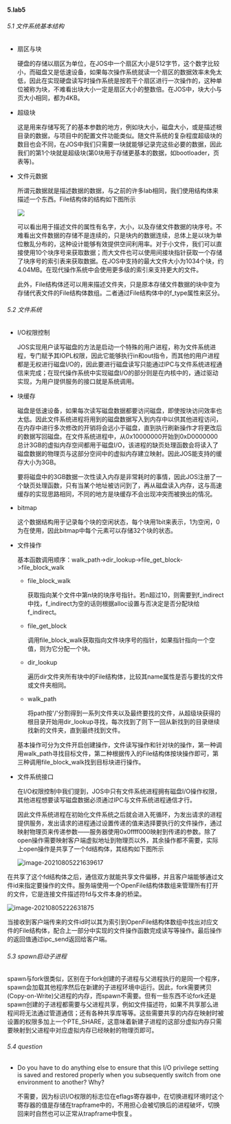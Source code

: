 #### 5.lab5

###### 5.1 文件系统基本结构

- 扇区与块

  硬盘的存储以扇区为单位，在JOS中一个扇区大小是512字节，这个数字比较小，而磁盘又是低速设备，如果每次操作系统就读一个扇区的数据效率未免太低，因此在实现硬盘读写时操作系统是按若干个扇区进行一次操作的，这种单位被称为块，不难看出块大小一定是扇区大小的整数倍。在JOS中，块大小与页大小相同，都为4KB。

- 超级块

  这是用来存储写死了的基本参数的地方，例如块大小，磁盘大小，或是描述根目录的数据，与项目中的配置文件功能类似。随文件系统的复杂程度超级块的数目也会不同，在JOS中我们只需要一块就能够记录完这些必要的数据，因此我们的第1个块就是超级块(第0块用于存储更基本的数据，如bootloader，页表等)。

- 文件元数据

  所谓元数据就是描述数据的数据，与之前的许多lab相同，我们使用结构体来描述一个东西。File结构体的结构如下图所示

  ![](https://i.loli.net/2021/08/05/uHJZ78OfL5s9MD3.png)

  可以看出用于描述文件的属性有名字，大小，以及存储文件数据的块序号。不难看出文件数据的存储不是连续的，只是块内的数据连续，总体上是以块为单位散乱分布的，这种设计能够有效提供空间利用率。对于小文件，我们可以直接使用10个块序号来获取数据；而大文件也可以使用间接块指针获取一个存储了块序号的索引表来获取数据。在JOS中支持的最大文件大小为1034个块，约4.04MB。在现代操作系统中会使用更多级的索引来支持更大的文件。

  此外，File结构体还可以用来描述文件夹，只是原本存储文件数据的块中变为存储代表文件的File结构体数组。二者通过File结构体中的f_type属性来区分。

###### 5.2 文件系统

- I/O权限控制

  JOS实现用户读写磁盘的方法是启动一个特殊的用户进程，称为文件系统进程，专门赋予其IOPL权限，因此它能够执行in和out指令，而其他的用户进程都是无权进行磁盘I/O的，因此要进行磁盘读写只能通过IPC与文件系统进程通信来完成；在现代操作系统中实现磁盘I/O的部分则是在内核中的，通过驱动实现，为用户提供服务的接口就是系统调用。

- 块缓存

  磁盘是低速设备，如果每次读写磁盘数据都要访问磁盘，即使按块访问效率也太低。因此文件系统进程将用到的磁盘数据写入到内存中以供其他进程访问，在内存中进行多次修改的开销将会远小于磁盘，直到执行刷新操作才将更改后的数据写回磁盘。在文件系统进程中，从0x10000000开始到0xD0000000总计3GB的虚拟内存空间都用于磁盘I/O，该进程的缺页处理函数会将读入了磁盘数据的物理页与这部分空间中的虚拟内存建立映射。因此JOS能支持的缓存大小为3GB。

  要将磁盘中的3GB数据一次性读入内存是非常耗时的事情，因此JOS注册了一个缺页处理函数，只有当某个地址被访问到了，再从磁盘读入内存，这与高速缓存的实现思路相同，不同的地方是块缓存不会出现冲突而被换出的情况。

- bitmap

  这个数据结构用于记录每个块的空闲状态，每个块用1bit来表示，1为空闲，0为在使用，因此bitmap中每个元素可以存储32个块的状态。

- 文件操作

  基本函数调用顺序：walk_path->dir_lookup->file_get_block->file_block_walk

  - file_block_walk

    获取指向某个文件中第n块的块序号指针。若n超过10，则需要到f_indirect中找，f_indirect为空的话则根据alloc设置与否决定是否分配块给f_indirect。

  - file_get_block

    调用file_block_walk获取指向文件块序号的指针，如果指针指向一个空值，则为它分配一个块。

  - dir_lookup

    遍历dir文件夹所有块中的File结构体，比较其name属性是否与要找的文件或文件夹相同。

  - walk_path

    将path按'/'分割得到一系列文件夹以及最终要找的文件，从超级块获得的根目录开始用dir_lookup寻找，每次找到了则下一回从新找到的目录继续找新的文件夹，直到最终找到文件。

  基本操作可分为文件开启创建操作，文件读写操作和针对块的操作，第一种调用walk_path寻找目标文件，第二种根据传入的File结构体按块操作即可，第三种调用file_block_walk找到目标块进行操作。

- 文件系统接口

  在I/O权限控制中我们提到，JOS中只有文件系统进程拥有磁盘I/O操作权限，其他进程想要读写磁盘数据必须通过IPC与文件系统进程通信才行。

  因此文件系统进程在初始化文件系统之后就会进入死循环，为发出请求的进程提供服务，发出请求的进程通过设置传递的值来选择要执行的文件操作，通过映射物理页来传递参数——服务器使用0x0ffff000映射到传递的参数。除了open操作需要映射客户端虚拟地址到物理页以外，其余操作都不需要，实际上open操作是共享了一个fd结构体，其结构如下图所示

  ![image-20210805221639617](https://i.loli.net/2021/08/05/beiUOy5mjuknQNJ.png)

在共享了这个fd结构体之后，通信双方就能共享文件偏移，并且客户端能够通过文件id来指定要操作的文件。服务端使用一个OpenFile结构体数组来管理所有打开的文件，它是连接文件描述符fd与文件本身的桥梁。

![image-20210805222631875](https://i.loli.net/2021/08/05/3BTSaLkHJfvlIAt.png)

当接收到客户端传来的文件id时以其为索引到OpenFile结构体数组中找出对应文件的File结构体，配合上一部分中实现的文件操作函数完成读写等操作。最后操作的返回值通过ipc_send返回给客户端。

###### 5.3 spawn启动子进程

spawn与fork很类似，区别在于fork创建的子进程与父进程执行的是同一个程序，spawn会加载其他程序然后在新建的子进程环境中运行。因此，fork需要拷贝(Copy-on-Write)父进程的内存，而spawn不需要。但有一些东西不论fork还是spawn创建的子进程都需要与父进程共享，例如文件描述符，如果不共享那么进程间将无法通过管道通信；还有各种共享库等等。这些需要共享的内存在映射时被设置的权限多加上一个PTE_SHARE，这意味着新建子进程的这部分虚拟内存只需要映射到父进程中对应虚拟内存已经映射的物理页即可。

###### 5.4 question

- Do you have to do anything else to ensure that this I/O privilege setting is saved and restored properly when you subsequently switch from one environment to another? Why?

  不需要，因为标识I/O权限的标志位在eflags寄存器中，在切换进程环境时这个寄存器的值是存储在trapframe中的，不用担心会被切换后的进程破坏，切换回来时自然也可以正常从trapframe中恢复。